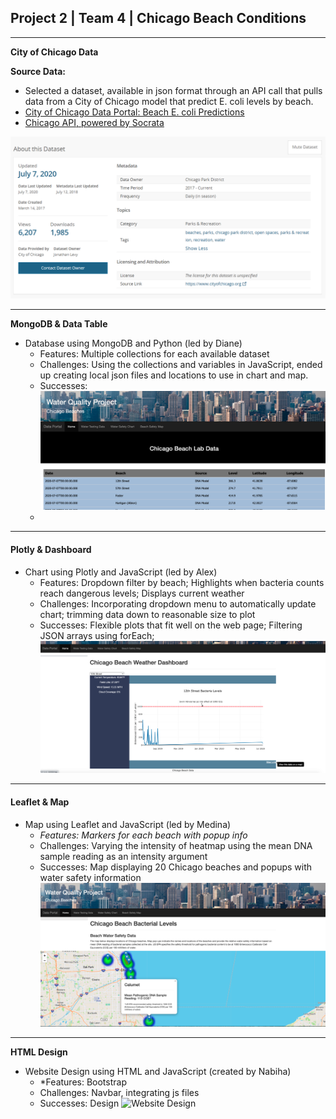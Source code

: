 ## Project 2 | Team 4 | Chicago Beach Conditions

---

**City of Chicago Data**

**Source Data:**

* Selected a dataset, available in json format through an API call that pulls data from a City of Chicago model that predict E. coli levels by beach.
* [City of Chicago Data Portal: Beach E. coli Predictions](https://data.cityofchicago.org/Parks-Recreation/Beach-E-coli-Predictions/xvsz-3xcj)
* [Chicago API, powered by Socrata](https://dev.socrata.com/foundry/data.cityofchicago.org/xvsz-3xcj)

![Chicago Data Portal | Beach E. coli Predictions](screenshots/predictions_dataset.png)

---

**MongoDB & Data Table**

* Database using MongoDB and Python (led by Diane)
  * Features: Multiple collections for each available dataset
  * Challenges: Using the collections and variables in JavaScript, ended up creating local json files and locations to use in chart and map.
  * Successes:
    ![MongoDB](screenshots/data_table.png)
  *

---

#### **Plotly & Dashboard**

* Chart using Plotly and JavaScript (led by Alex)
  * Features: Dropdown filter by beach; Highlights when bacteria counts reach dangerous levels; Displays current weather
  * Challenges: Incorporating dropdown menu to automatically update chart; trimming data down to reasonable size to plot
  * Successes: Flexible plots that fit well on the web page; Filtering JSON arrays using forEach;  
    ![Plotly Dashboard](screenshots/dashboard_weather_tooltip.png)

---

#### **Leaflet & Map**

* Map using Leaflet and JavaScript (led by Medina)
  * *Features: Markers for each beach with popup info*
  * Challenges: Varying the intensity of heatmap using the mean DNA sample reading as an intensity argument
  * Successes: Map displaying 20 Chicago beaches and popups with water safety information 
    ![Leaflet Map](screenshots/map.png)

---

**HTML Design**

* Website Design using HTML and JavaScript (created by Nabiha)
  * *Features: Bootstrap
  * Challenges: Navbar, integrating js files 
  * Successes: Design
    ![Website Design](screenshots/website.png)
